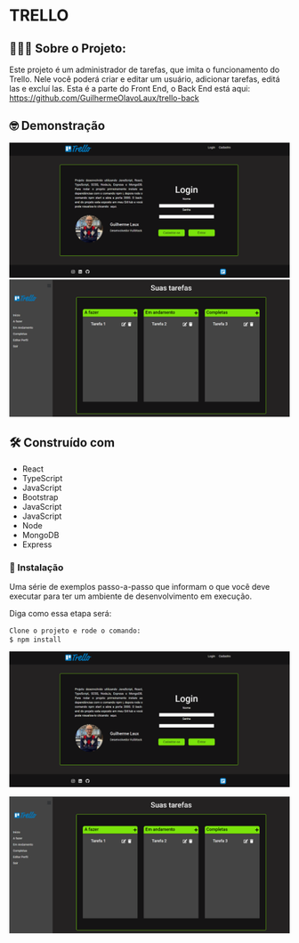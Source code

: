 # TRELLO

## 👩🏻‍💻 Sobre o Projeto:
Este projeto é um administrador de tarefas, que imita o funcionamento do Trello. Nele você poderá criar e editar um usuário, adicionar tarefas, editá las e excluí las. Esta é a parte do Front End, o Back End está aqui: https://github.com/GuilhermeOlavoLaux/trello-back

## 🤓 Demonstração
 <img src="/src/assets/images/PaginaInicial.png">
 <img src="/src/assets/images/Tarefas.png">
 

## 🛠️ Construído com
* React 
* TypeScript 
* JavaScript
* Bootstrap
* JavaScript
* JavaScript
* Node
* MongoDB
* Express

### 🔧 Instalação

Uma série de exemplos passo-a-passo que informam o que você deve executar para ter um ambiente de desenvolvimento em execução.

Diga como essa etapa será:

```
Clone o projeto e rode o comando:
$ npm install
```

 ![](\src\assets\images\PaginaInicial.png)
 
 ![](\src\assets\images\Tarefas.png)
